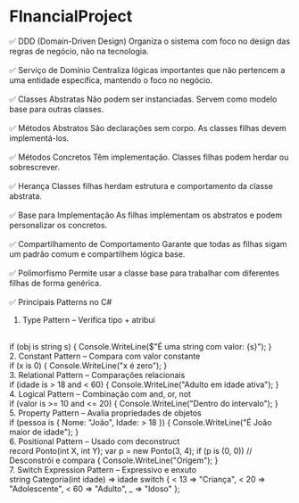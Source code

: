# FInancialProject


✅ DDD (Domain-Driven Design)
Organiza o sistema com foco no design das regras de negócio, não na tecnologia.
<br />
<br />
✅ Serviço de Domínio
Centraliza lógicas importantes que não pertencem a uma entidade específica, mantendo o foco no negócio.
<br />
<br />
✅ Classes Abstratas
Não podem ser instanciadas. Servem como modelo base para outras classes.
<br />
<br />
✅ Métodos Abstratos
São declarações sem corpo. As classes filhas devem implementá-los.
<br />
<br />
✅ Métodos Concretos
Têm implementação. Classes filhas podem herdar ou sobrescrever.
<br />
<br />
✅ Herança
Classes filhas herdam estrutura e comportamento da classe abstrata.
<br />
<br />
✅ Base para Implementação
As filhas implementam os abstratos e podem personalizar os concretos.
<br />
<br />
✅ Compartilhamento de Comportamento
Garante que todas as filhas sigam um padrão comum e compartilhem lógica base.
<br />
<br />
✅ Polimorfismo
Permite usar a classe base para trabalhar com diferentes filhas de forma genérica.
<br />
<br />
✅ Principais Patterns no C#
1. Type Pattern – Verifica tipo + atribui
<br />
if (obj is string s)
{
    Console.WriteLine($"É uma string com valor: {s}");
}
<br />
2. Constant Pattern – Compara com valor constante
<br />
if (x is 0)
{
    Console.WriteLine("x é zero");
}
<br />
3. Relational Pattern – Comparações relacionais
<br />
if (idade is > 18 and < 60)
{
    Console.WriteLine("Adulto em idade ativa");
}
<br />
4. Logical Pattern – Combinação com and, or, not
<br />
if (valor is >= 10 and <= 20)
{
    Console.WriteLine("Dentro do intervalo");
}
<br />
5. Property Pattern – Avalia propriedades de objetos
<br />
if (pessoa is { Nome: "João", Idade: > 18 })
{
    Console.WriteLine("É João maior de idade");
}
<br />
6. Positional Pattern – Usado com deconstruct
<br />
record Ponto(int X, int Y);
var p = new Ponto(3, 4);
if (p is (0, 0)) // Desconstrói e compara
{
    Console.WriteLine("Origem");
}
<br />
7. Switch Expression Pattern – Expressivo e enxuto
<br />
string Categoria(int idade) => idade switch
{
    < 13 => "Criança",
    < 20 => "Adolescente",
    < 60 => "Adulto",
    _    => "Idoso"
};
